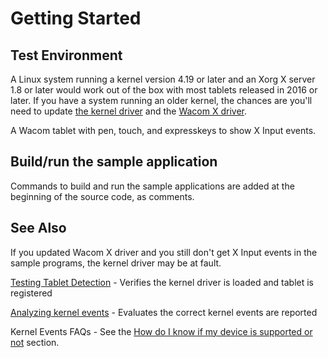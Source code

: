 # Getting Started 

## Test Environment
A Linux system running a kernel version 4.19 or later and an Xorg X server 1.8 or later would work out of the box with most tablets released in 2016 or later. If you have a system running an older kernel, the chances are you'll need to update [the kernel driver](https://github.com/linuxwacom/input-wacom/wiki/Installing-input-wacom-from-source) and the [Wacom X driver](https://github.com/linuxwacom/xf86-input-wacom/wiki/Building-The-Driver).

A Wacom tablet with pen, touch, and expresskeys to show X Input events.

## Build/run the sample application
Commands to build and run the sample applications are added at the beginning of the source code, as comments.

## See Also
If you updated Wacom X driver and you still don't get X Input events in the sample programs, the kernel driver may be at fault.

[Testing Tablet Detection](https://github.com/linuxwacom/input-wacom/wiki/Testing-Tablet-Detection) - Verifies the kernel driver is loaded and tablet is registered

[Analyzing kernel events](https://github.com/linuxwacom/input-wacom/wiki/Analysing-kernel-events) - Evaluates the correct kernel events are reported

Kernel Events FAQs - See the [How do I know if my device is supported or not](https://developer-docs.wacom.com/intuos-cintiq-business-tablets/docs/kernel-events-faqs#how-do-i-know-device-supported) section.